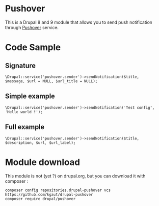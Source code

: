 # Pushover

This is a Drupal 8 and 9 module that allows you to send push notification through [Pushover](https://pushover.net) service.

# Code Sample

## Signature
```
\Drupal::service('pushover.sender')->sendNotification($title, $message, $url = NULL, $url_title = NULL);
```
## Simple example

```
\Drupal::service('pushover.sender')->sendNotification('Test config', 'Hello world !');
```
## Full example

```
\Drupal::service('pushover.sender')->sendNotification($title, $description, $url, $url_label);
```

# Module download

This module is not (yet ?) on drupal.org, but you can download it with composer :
```
composer config repositories.drupal-pushover vcs https://github.com/kgaut/drupal-pushover
composer require drupal/pushover
```
